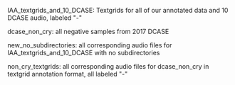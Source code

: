 IAA_textgrids_and_10_DCASE: Textgrids for all of our annotated data and 10 DCASE audio, labeled "-"

dcase_non_cry: all negative samples from 2017 DCASE

new_no_subdirectories: all corresponding audio files for IAA_textgrids_and_10_DCASE with no subdirectories

non_cry_textgrids: all corresponding audio files for dcase_non_cry in textgrid annotation format, all labeled "-"
